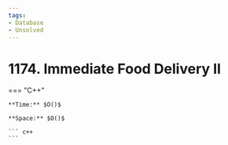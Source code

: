 ```yaml
---
tags:
- Database
- Unsolved
---
```



# 1174. Immediate Food Delivery II

=== "C++"

    **Time:** $O()$

    **Space:** $O()$

    ``` c++
    ```